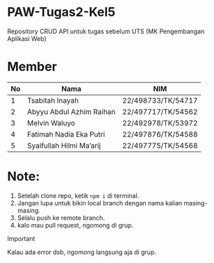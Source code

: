 # PAW-Tugas2-Kel5
Repository CRUD API untuk tugas sebelum UTS (MK Pengembangan Aplikasi Web)


# Member

| No  | Nama                        | NIM          |
|-----|-----------------------------|---------------------|
| 1   | Tsabitah Inayah              | 22/498733/TK/54717  |
| 2   | Abyyu Abdul Azhim Raihan     | 22/497717/TK/54562  |
| 3   | Melvin Waluyo                | 22/492978/TK/53972  |
| 4   | Fatimah Nadia Eka Putri      | 22/497876/TK/54588  |
| 5   | Syaifullah Hilmi Ma’arij     | 22/497775/TK/54568  |


# Note:
1. Setelah clone repo, ketik `npm i` di terminal.
2. Jangan lupa untuk bikin local branch dengan nama kalian masing-masing.
3. Selalu push ke remote branch.
4. kalo mau pull request, ngomong di grup.

> [!IMPORTANT]
> Kalau ada error dsb, ngomong langsung aja di grup.
